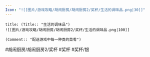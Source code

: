 ```yaml
---
Icon: "![[图片/游戏攻略/胡闹厨房/胡闹厨房2/奖杯/生活的调味品.png|30]]"
---
```

```ad-common-silver-trophy
title: (Title:: "生活的调味品")
![[图片/游戏攻略/胡闹厨房/胡闹厨房2/奖杯/生活的调味品.png|100]]

(Comment:: "配送游戏中每一种类的菜肴")
```

#胡闹厨房/胡闹厨房2/奖杯 #奖杯 #奖杯/银
